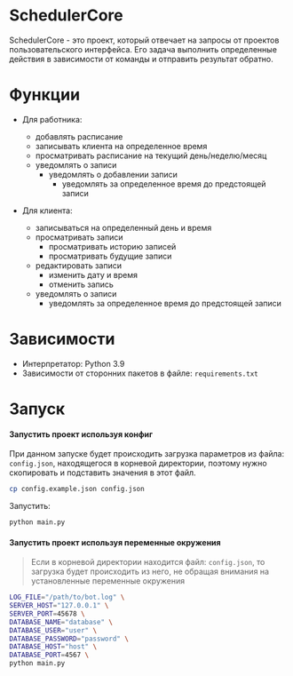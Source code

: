 # SchedulerCore

SchedulerCore - это проект, который отвечает на запросы от проектов пользовательского интерфейса. 
Его задача выполнить определенные действия в зависимости от команды и отправить результат обратно.

# Функции

- Для работника:
  - добавлять расписание
  - записывать клиента на определенное время
  - просматривать расписание на текущий день/неделю/месяц
  - уведомлять о записи
    - уведомлять о добавлении записи
	  - уведомлять за определенное время до предстоящей записи
  
- Для клиента:
  - записываться на определенный день и время
  - просматривать записи
    - просматривать историю записей
    - просматривать будущие записи
  - редактировать записи
    - изменить дату и время
    - отменить запись
  - уведомлять о записи
    - уведомлять за определенное время до предстоящей записи
  
# Зависимости

- Интерпретатор: Python 3.9
- Зависимости от сторонних пакетов в файле: `requirements.txt`

# Запуск

#### Запустить проект используя конфиг

При данном запуске будет происходить загрузка параметров из файла: `config.json`, находящегося в корневой директории, 
поэтому нужно скопировать и подставить значения в этот файл.
```bash
cp config.example.json config.json
```

Запустить:
```bash
python main.py
```

#### Запустить проект используя переменные окружения

> Если в корневой директории находится файл: `config.json`, то загрузка будет происходить из него, 
> не обращая внимания на установленные переменные окружения

```bash
LOG_FILE="/path/to/bot.log" \
SERVER_HOST="127.0.0.1" \
SERVER_PORT=45678 \
DATABASE_NAME="database" \
DATABASE_USER="user" \
DATABASE_PASSWORD="password" \
DATABASE_HOST="host" \
DATABASE_PORT=4567 \
python main.py
```
